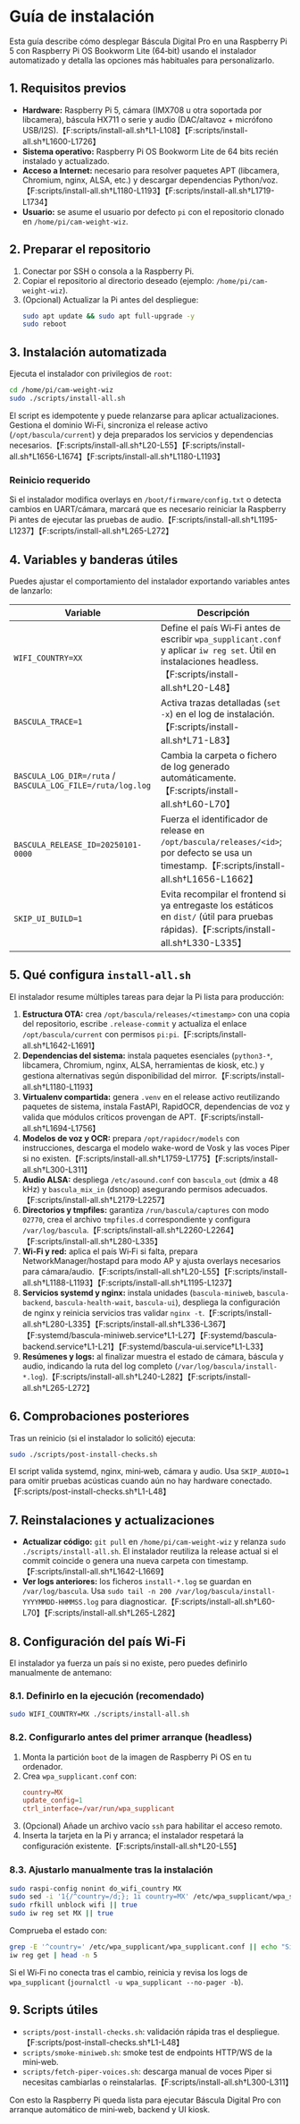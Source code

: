 # Guía de instalación

Esta guía describe cómo desplegar Báscula Digital Pro en una Raspberry Pi 5 con Raspberry Pi OS Bookworm Lite (64‑bit) usando el instalador automatizado y detalla las opciones más habituales para personalizarlo.

## 1. Requisitos previos
- **Hardware:** Raspberry Pi 5, cámara (IMX708 u otra soportada por libcamera), báscula HX711 o serie y audio (DAC/altavoz + micrófono USB/I2S).【F:scripts/install-all.sh†L1-L108】【F:scripts/install-all.sh†L1600-L1726】
- **Sistema operativo:** Raspberry Pi OS Bookworm Lite de 64 bits recién instalado y actualizado.
- **Acceso a Internet:** necesario para resolver paquetes APT (libcamera, Chromium, nginx, ALSA, etc.) y descargar dependencias Python/voz.【F:scripts/install-all.sh†L1180-L1193】【F:scripts/install-all.sh†L1719-L1734】
- **Usuario:** se asume el usuario por defecto `pi` con el repositorio clonado en `/home/pi/cam-weight-wiz`.

## 2. Preparar el repositorio
1. Conectar por SSH o consola a la Raspberry Pi.
2. Copiar el repositorio al directorio deseado (ejemplo: `/home/pi/cam-weight-wiz`).
3. (Opcional) Actualizar la Pi antes del despliegue:
   ```bash
   sudo apt update && sudo apt full-upgrade -y
   sudo reboot
   ```

## 3. Instalación automatizada
Ejecuta el instalador con privilegios de `root`:

```bash
cd /home/pi/cam-weight-wiz
sudo ./scripts/install-all.sh
```

El script es idempotente y puede relanzarse para aplicar actualizaciones. Gestiona el dominio Wi‑Fi, sincroniza el release activo (`/opt/bascula/current`) y deja preparados los servicios y dependencias necesarios.【F:scripts/install-all.sh†L20-L55】【F:scripts/install-all.sh†L1656-L1674】【F:scripts/install-all.sh†L1180-L1193】

### Reinicio requerido
Si el instalador modifica overlays en `/boot/firmware/config.txt` o detecta cambios en UART/cámara, marcará que es necesario reiniciar la Raspberry Pi antes de ejecutar las pruebas de audio.【F:scripts/install-all.sh†L1195-L1237】【F:scripts/install-all.sh†L265-L272】

## 4. Variables y banderas útiles
Puedes ajustar el comportamiento del instalador exportando variables antes de lanzarlo:

| Variable | Descripción |
| --- | --- |
| `WIFI_COUNTRY=XX` | Define el país Wi‑Fi antes de escribir `wpa_supplicant.conf` y aplicar `iw reg set`. Útil en instalaciones headless.【F:scripts/install-all.sh†L20-L48】 |
| `BASCULA_TRACE=1` | Activa trazas detalladas (`set -x`) en el log de instalación.【F:scripts/install-all.sh†L71-L83】 |
| `BASCULA_LOG_DIR=/ruta` / `BASCULA_LOG_FILE=/ruta/log.log` | Cambia la carpeta o fichero de log generado automáticamente.【F:scripts/install-all.sh†L60-L70】 |
| `BASCULA_RELEASE_ID=20250101-0000` | Fuerza el identificador de release en `/opt/bascula/releases/<id>`; por defecto se usa un timestamp.【F:scripts/install-all.sh†L1656-L1662】 |
| `SKIP_UI_BUILD=1` | Evita recompilar el frontend si ya entregaste los estáticos en `dist/` (útil para pruebas rápidas).【F:scripts/install-all.sh†L330-L335】 |

## 5. Qué configura `install-all.sh`
El instalador resume múltiples tareas para dejar la Pi lista para producción:

1. **Estructura OTA:** crea `/opt/bascula/releases/<timestamp>` con una copia del repositorio, escribe `.release-commit` y actualiza el enlace `/opt/bascula/current` con permisos `pi:pi`.【F:scripts/install-all.sh†L1642-L1691】
2. **Dependencias del sistema:** instala paquetes esenciales (`python3-*`, libcamera, Chromium, nginx, ALSA, herramientas de kiosk, etc.) y gestiona alternativas según disponibilidad del mirror.【F:scripts/install-all.sh†L1180-L1193】
3. **Virtualenv compartida:** genera `.venv` en el release activo reutilizando paquetes de sistema, instala FastAPI, RapidOCR, dependencias de voz y valida que módulos críticos provengan de APT.【F:scripts/install-all.sh†L1694-L1756】
4. **Modelos de voz y OCR:** prepara `/opt/rapidocr/models` con instrucciones, descarga el modelo wake-word de Vosk y las voces Piper si no existen.【F:scripts/install-all.sh†L1759-L1775】【F:scripts/install-all.sh†L300-L311】
5. **Audio ALSA:** despliega `/etc/asound.conf` con `bascula_out` (dmix a 48 kHz) y `bascula_mix_in` (dsnoop) asegurando permisos adecuados.【F:scripts/install-all.sh†L2179-L2257】
6. **Directorios y tmpfiles:** garantiza `/run/bascula/captures` con modo `02770`, crea el archivo `tmpfiles.d` correspondiente y configura `/var/log/bascula`.【F:scripts/install-all.sh†L2260-L2264】【F:scripts/install-all.sh†L280-L335】
7. **Wi‑Fi y red:** aplica el país Wi‑Fi si falta, prepara NetworkManager/hostapd para modo AP y ajusta overlays necesarios para cámara/audio.【F:scripts/install-all.sh†L20-L55】【F:scripts/install-all.sh†L1188-L1193】【F:scripts/install-all.sh†L1195-L1237】
8. **Servicios systemd y nginx:** instala unidades (`bascula-miniweb`, `bascula-backend`, `bascula-health-wait`, `bascula-ui`), despliega la configuración de nginx y reinicia servicios tras validar `nginx -t`.【F:scripts/install-all.sh†L280-L335】【F:scripts/install-all.sh†L336-L367】【F:systemd/bascula-miniweb.service†L1-L27】【F:systemd/bascula-backend.service†L1-L21】【F:systemd/bascula-ui.service†L1-L33】
9. **Resúmenes y logs:** al finalizar muestra el estado de cámara, báscula y audio, indicando la ruta del log completo (`/var/log/bascula/install-*.log`).【F:scripts/install-all.sh†L240-L282】【F:scripts/install-all.sh†L265-L272】

## 6. Comprobaciones posteriores
Tras un reinicio (si el instalador lo solicitó) ejecuta:

```bash
sudo ./scripts/post-install-checks.sh
```

El script valida systemd, nginx, mini‑web, cámara y audio. Usa `SKIP_AUDIO=1` para omitir pruebas acústicas cuando aún no hay hardware conectado.【F:scripts/post-install-checks.sh†L1-L48】

## 7. Reinstalaciones y actualizaciones
- **Actualizar código:** `git pull` en `/home/pi/cam-weight-wiz` y relanza `sudo ./scripts/install-all.sh`. El instalador reutiliza la release actual si el commit coincide o genera una nueva carpeta con timestamp.【F:scripts/install-all.sh†L1642-L1669】
- **Ver logs anteriores:** los ficheros `install-*.log` se guardan en `/var/log/bascula`. Usa `sudo tail -n 200 /var/log/bascula/install-YYYYMMDD-HHMMSS.log` para diagnosticar.【F:scripts/install-all.sh†L60-L70】【F:scripts/install-all.sh†L265-L282】

## 8. Configuración del país Wi‑Fi
El instalador ya fuerza un país si no existe, pero puedes definirlo manualmente de antemano:

### 8.1. Definirlo en la ejecución (recomendado)
```bash
sudo WIFI_COUNTRY=MX ./scripts/install-all.sh
```

### 8.2. Configurarlo antes del primer arranque (headless)
1. Monta la partición `boot` de la imagen de Raspberry Pi OS en tu ordenador.
2. Crea `wpa_supplicant.conf` con:
   ```conf
   country=MX
   update_config=1
   ctrl_interface=/var/run/wpa_supplicant
   ```
3. (Opcional) Añade un archivo vacío `ssh` para habilitar el acceso remoto.
4. Inserta la tarjeta en la Pi y arranca; el instalador respetará la configuración existente.【F:scripts/install-all.sh†L20-L55】

### 8.3. Ajustarlo manualmente tras la instalación
```bash
sudo raspi-config nonint do_wifi_country MX
sudo sed -i '1{/^country=/d;}; 1i country=MX' /etc/wpa_supplicant/wpa_supplicant.conf
sudo rfkill unblock wifi || true
sudo iw reg set MX || true
```

Comprueba el estado con:
```bash
grep -E '^country=' /etc/wpa_supplicant/wpa_supplicant.conf || echo "Sin country"
iw reg get | head -n 5
```

Si el Wi‑Fi no conecta tras el cambio, reinicia y revisa los logs de `wpa_supplicant` (`journalctl -u wpa_supplicant --no-pager -b`).

## 9. Scripts útiles
- `scripts/post-install-checks.sh`: validación rápida tras el despliegue.【F:scripts/post-install-checks.sh†L1-L48】
- `scripts/smoke-miniweb.sh`: smoke test de endpoints HTTP/WS de la mini‑web.
- `scripts/fetch-piper-voices.sh`: descarga manual de voces Piper si necesitas cambiarlas o reinstalarlas.【F:scripts/install-all.sh†L300-L311】

Con esto la Raspberry Pi queda lista para ejecutar Báscula Digital Pro con arranque automático de mini‑web, backend y UI kiosk.

